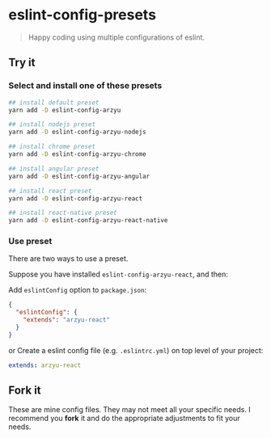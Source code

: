 # eslint-config-presets

> Happy coding using multiple configurations of eslint.

## Try it

### Select and install one of these presets

```bash
## install default preset
yarn add -D eslint-config-arzyu

## install nodejs preset
yarn add -D eslint-config-arzyu-nodejs

## install chrome preset
yarn add -D eslint-config-arzyu-chrome

## install angular preset
yarn add -D eslint-config-arzyu-angular

## install react preset
yarn add -D eslint-config-arzyu-react

## install react-native preset
yarn add -D eslint-config-arzyu-react-native
```

### Use preset

There are two ways to use a preset.

Suppose you have installed `eslint-config-arzyu-react`, and then:

Add `eslintConfig` option to `package.json`:

```json
{
  "eslintConfig": {
    "extends": "arzyu-react"
  }
}
```

or Create a eslint config file (e.g. `.eslintrc.yml`) on top level of your project:

```yaml
extends: arzyu-react
```

## Fork it

These are mine config files. They may not meet all your specific needs.
I recommend you **fork** it and do the appropriate adjustments to fit your needs.
